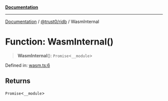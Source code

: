 [**Documentation**](../../../README.md)

***

[Documentation](../../../README.md) / [@trust0/ridb](../README.md) / WasmInternal

# Function: WasmInternal()

> **WasmInternal**(): `Promise`\<`__module`\>

Defined in: [wasm.ts:6](https://github.com/trust0-project/RIDB/blob/1178ca486da4caadbba0b876f695393e5ef3243c/packages/ridb/src/wasm.ts#L6)

## Returns

`Promise`\<`__module`\>
